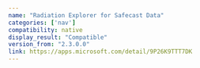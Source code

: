 ```yaml
---
name: "Radiation Explorer for Safecast Data"
categories: ['nav']
compatibility: native
display_result: "Compatible"
version_from: "2.3.0.0"
link: https://apps.microsoft.com/detail/9P26K9TTT7DK
---
```

